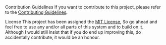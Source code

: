 Contribution Guidelines
If you want to contribute to this project, please refer to the [Contributing Guidelines](CONTRIBUTING.md).

License
This project has been assigned the [MIT License](LICENSE), So go ahead and feel free to use any and/or all parts of this system and to build on it. Although I would still insist that if you do end up improving this, do accidentally contribute, it would be an honour.
